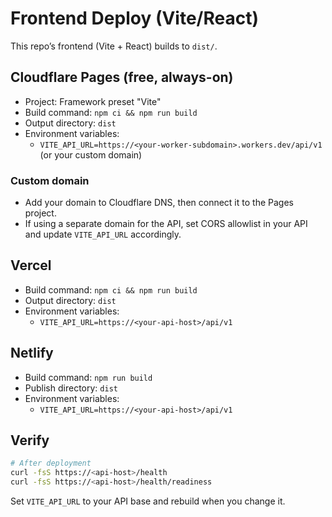# Frontend Deploy (Vite/React)

This repo’s frontend (Vite + React) builds to `dist/`.

## Cloudflare Pages (free, always-on)

- Project: Framework preset "Vite"
- Build command: `npm ci && npm run build`
- Output directory: `dist`
- Environment variables:
  - `VITE_API_URL=https://<your-worker-subdomain>.workers.dev/api/v1` (or your custom domain)

### Custom domain

- Add your domain to Cloudflare DNS, then connect it to the Pages project.
- If using a separate domain for the API, set CORS allowlist in your API and update `VITE_API_URL` accordingly.

## Vercel

- Build command: `npm ci && npm run build`
- Output directory: `dist`
- Environment variables:
  - `VITE_API_URL=https://<your-api-host>/api/v1`

## Netlify

- Build command: `npm run build`
- Publish directory: `dist`
- Environment variables:
  - `VITE_API_URL=https://<your-api-host>/api/v1`

## Verify

```bash
# After deployment
curl -fsS https://<api-host>/health
curl -fsS https://<api-host>/health/readiness
```

Set `VITE_API_URL` to your API base and rebuild when you change it.
